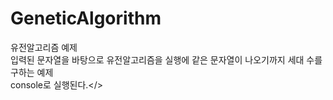 # GeneticAlgorithm
유전알고리즘 예제<br/>
입력된 문자열을 바탕으로 유전알고리즘을 실행에 같은 문자열이 나오기까지 세대 수를 구하는 예제<br/>
console로 실행된다.</>
